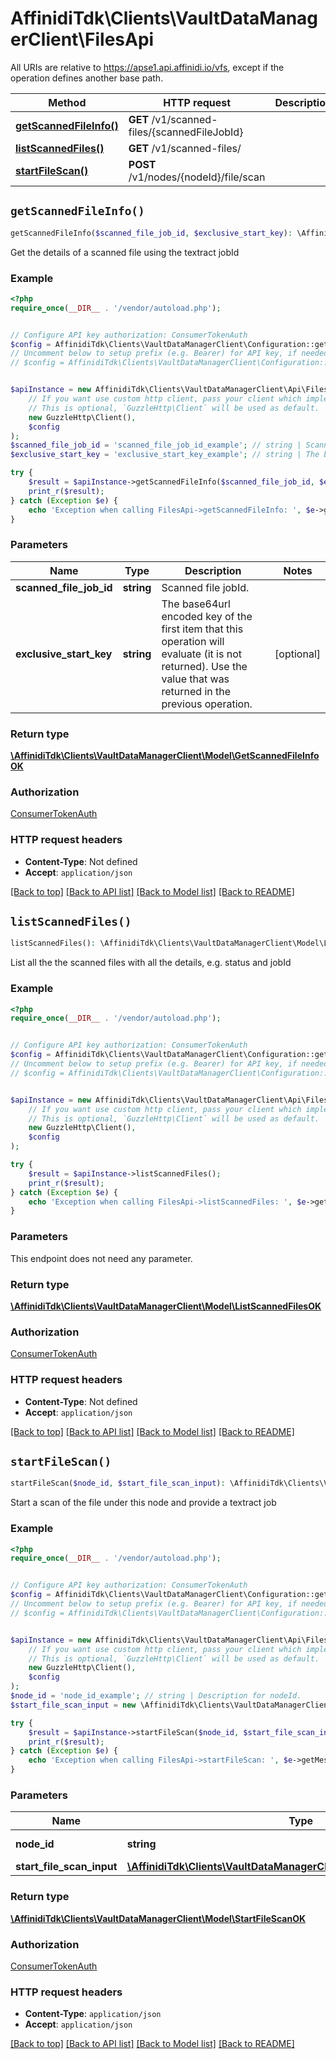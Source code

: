 # AffinidiTdk\Clients\VaultDataManagerClient\FilesApi

All URIs are relative to https://apse1.api.affinidi.io/vfs, except if the operation defines another base path.

| Method | HTTP request | Description |
| ------------- | ------------- | ------------- |
| [**getScannedFileInfo()**](FilesApi.md#getScannedFileInfo) | **GET** /v1/scanned-files/{scannedFileJobId} |  |
| [**listScannedFiles()**](FilesApi.md#listScannedFiles) | **GET** /v1/scanned-files/ |  |
| [**startFileScan()**](FilesApi.md#startFileScan) | **POST** /v1/nodes/{nodeId}/file/scan |  |


## `getScannedFileInfo()`

```php
getScannedFileInfo($scanned_file_job_id, $exclusive_start_key): \AffinidiTdk\Clients\VaultDataManagerClient\Model\GetScannedFileInfoOK
```



Get the details of a scanned file using the textract jobId

### Example

```php
<?php
require_once(__DIR__ . '/vendor/autoload.php');


// Configure API key authorization: ConsumerTokenAuth
$config = AffinidiTdk\Clients\VaultDataManagerClient\Configuration::getDefaultConfiguration()->setApiKey('authorization', 'YOUR_API_KEY');
// Uncomment below to setup prefix (e.g. Bearer) for API key, if needed
// $config = AffinidiTdk\Clients\VaultDataManagerClient\Configuration::getDefaultConfiguration()->setApiKeyPrefix('authorization', 'Bearer');


$apiInstance = new AffinidiTdk\Clients\VaultDataManagerClient\Api\FilesApi(
    // If you want use custom http client, pass your client which implements `GuzzleHttp\ClientInterface`.
    // This is optional, `GuzzleHttp\Client` will be used as default.
    new GuzzleHttp\Client(),
    $config
);
$scanned_file_job_id = 'scanned_file_job_id_example'; // string | Scanned file jobId.
$exclusive_start_key = 'exclusive_start_key_example'; // string | The base64url encoded key of the first item that this operation will evaluate (it is not returned). Use the value that was returned in the previous operation.

try {
    $result = $apiInstance->getScannedFileInfo($scanned_file_job_id, $exclusive_start_key);
    print_r($result);
} catch (Exception $e) {
    echo 'Exception when calling FilesApi->getScannedFileInfo: ', $e->getMessage(), PHP_EOL;
}
```

### Parameters

| Name | Type | Description  | Notes |
| ------------- | ------------- | ------------- | ------------- |
| **scanned_file_job_id** | **string**| Scanned file jobId. | |
| **exclusive_start_key** | **string**| The base64url encoded key of the first item that this operation will evaluate (it is not returned). Use the value that was returned in the previous operation. | [optional] |

### Return type

[**\AffinidiTdk\Clients\VaultDataManagerClient\Model\GetScannedFileInfoOK**](../Model/GetScannedFileInfoOK.md)

### Authorization

[ConsumerTokenAuth](../../README.md#ConsumerTokenAuth)

### HTTP request headers

- **Content-Type**: Not defined
- **Accept**: `application/json`

[[Back to top]](#) [[Back to API list]](../../README.md#endpoints)
[[Back to Model list]](../../README.md#models)
[[Back to README]](../../README.md)

## `listScannedFiles()`

```php
listScannedFiles(): \AffinidiTdk\Clients\VaultDataManagerClient\Model\ListScannedFilesOK
```



List all the the scanned files with all the details, e.g. status and jobId

### Example

```php
<?php
require_once(__DIR__ . '/vendor/autoload.php');


// Configure API key authorization: ConsumerTokenAuth
$config = AffinidiTdk\Clients\VaultDataManagerClient\Configuration::getDefaultConfiguration()->setApiKey('authorization', 'YOUR_API_KEY');
// Uncomment below to setup prefix (e.g. Bearer) for API key, if needed
// $config = AffinidiTdk\Clients\VaultDataManagerClient\Configuration::getDefaultConfiguration()->setApiKeyPrefix('authorization', 'Bearer');


$apiInstance = new AffinidiTdk\Clients\VaultDataManagerClient\Api\FilesApi(
    // If you want use custom http client, pass your client which implements `GuzzleHttp\ClientInterface`.
    // This is optional, `GuzzleHttp\Client` will be used as default.
    new GuzzleHttp\Client(),
    $config
);

try {
    $result = $apiInstance->listScannedFiles();
    print_r($result);
} catch (Exception $e) {
    echo 'Exception when calling FilesApi->listScannedFiles: ', $e->getMessage(), PHP_EOL;
}
```

### Parameters

This endpoint does not need any parameter.

### Return type

[**\AffinidiTdk\Clients\VaultDataManagerClient\Model\ListScannedFilesOK**](../Model/ListScannedFilesOK.md)

### Authorization

[ConsumerTokenAuth](../../README.md#ConsumerTokenAuth)

### HTTP request headers

- **Content-Type**: Not defined
- **Accept**: `application/json`

[[Back to top]](#) [[Back to API list]](../../README.md#endpoints)
[[Back to Model list]](../../README.md#models)
[[Back to README]](../../README.md)

## `startFileScan()`

```php
startFileScan($node_id, $start_file_scan_input): \AffinidiTdk\Clients\VaultDataManagerClient\Model\StartFileScanOK
```



Start a scan of the file under this node and provide a textract job

### Example

```php
<?php
require_once(__DIR__ . '/vendor/autoload.php');


// Configure API key authorization: ConsumerTokenAuth
$config = AffinidiTdk\Clients\VaultDataManagerClient\Configuration::getDefaultConfiguration()->setApiKey('authorization', 'YOUR_API_KEY');
// Uncomment below to setup prefix (e.g. Bearer) for API key, if needed
// $config = AffinidiTdk\Clients\VaultDataManagerClient\Configuration::getDefaultConfiguration()->setApiKeyPrefix('authorization', 'Bearer');


$apiInstance = new AffinidiTdk\Clients\VaultDataManagerClient\Api\FilesApi(
    // If you want use custom http client, pass your client which implements `GuzzleHttp\ClientInterface`.
    // This is optional, `GuzzleHttp\Client` will be used as default.
    new GuzzleHttp\Client(),
    $config
);
$node_id = 'node_id_example'; // string | Description for nodeId.
$start_file_scan_input = new \AffinidiTdk\Clients\VaultDataManagerClient\Model\StartFileScanInput(); // \AffinidiTdk\Clients\VaultDataManagerClient\Model\StartFileScanInput | StartFileScan

try {
    $result = $apiInstance->startFileScan($node_id, $start_file_scan_input);
    print_r($result);
} catch (Exception $e) {
    echo 'Exception when calling FilesApi->startFileScan: ', $e->getMessage(), PHP_EOL;
}
```

### Parameters

| Name | Type | Description  | Notes |
| ------------- | ------------- | ------------- | ------------- |
| **node_id** | **string**| Description for nodeId. | |
| **start_file_scan_input** | [**\AffinidiTdk\Clients\VaultDataManagerClient\Model\StartFileScanInput**](../Model/StartFileScanInput.md)| StartFileScan | |

### Return type

[**\AffinidiTdk\Clients\VaultDataManagerClient\Model\StartFileScanOK**](../Model/StartFileScanOK.md)

### Authorization

[ConsumerTokenAuth](../../README.md#ConsumerTokenAuth)

### HTTP request headers

- **Content-Type**: `application/json`
- **Accept**: `application/json`

[[Back to top]](#) [[Back to API list]](../../README.md#endpoints)
[[Back to Model list]](../../README.md#models)
[[Back to README]](../../README.md)
